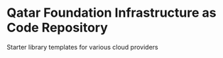 # Qatar Foundation Infrastructure as Code Repository
Starter library templates for various cloud providers
